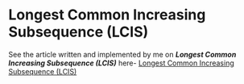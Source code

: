 #  Longest Common Increasing Subsequence (LCIS)

See the article written and implemented by me on ***Longest Common Increasing Subsequence (LCIS)*** here- [Longest Common Increasing Subsequence (LCIS)](http://www.geeksforgeeks.org/longest-common-increasing-subsequence-lcs-lis/)
